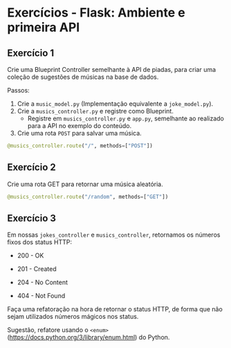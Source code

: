 # Exercícios - Flask: Ambiente e primeira API


## Exercício 1
Crie uma Blueprint Controller semelhante à API de piadas, para criar uma coleção de sugestões de músicas na base de dados.

Passos:

1. Crie a `music_model.py` (Implementação equivalente a `joke_model.py`).
2. Crie a `musics_controller.py` e registre como Blueprint.
    - Registre em `musics_controller.py` e `app.py`, semelhante ao realizado para a API no exemplo do conteúdo.
3. Crie uma rota `POST` para salvar uma música.

```py
@musics_controller.route("/", methods=["POST"])
```


## Exercício 2
Crie uma rota GET para retornar uma música aleatória.


```py
@musics_controller.route("/random", methods=["GET"])
```

## Exercício 3
Em nossas `jokes_controller` e `musics_controller`, retornamos os números fixos dos status HTTP:

- 200 - OK

- 201 - Created
 
- 204 - No Content
 
- 404 - Not Found

Faça uma refatoração na hora de retornar o status HTTP, de forma que não sejam utilizados números mágicos nos status.

Sugestão, refatore usando o `<enum>`(https://docs.python.org/3/library/enum.html) do Python.